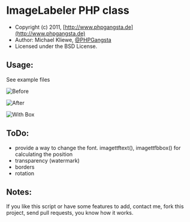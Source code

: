 ImageLabeler PHP class
=====================

* Copyright (c) 2011, [http://www.phpgangsta.de](http://www.phpgangsta.de)
* Author: Michael Kliewe, [@PHPGangsta](http://twitter.com/PHPGangsta)
* Licensed under the BSD License.


Usage:
------
See example files

![Before](http://www.phpgangsta.de/wp-content/uploads/elephpants.jpg "Before")

![After](http://www.phpgangsta.de/wp-content/uploads/63D6.tmp_.png "After")

![With Box](http://www.phpgangsta.de/wp-content/uploads/imagelabelwithbox.png "With Box")


ToDo:
-----
- provide a way to change the font. imagettftext(), imagettfbbox() for calculating the position
- transparency (watermark)
- borders
- rotation

Notes:
------
If you like this script or have some features to add, contact me, fork this project, send pull requests, you know how it works.